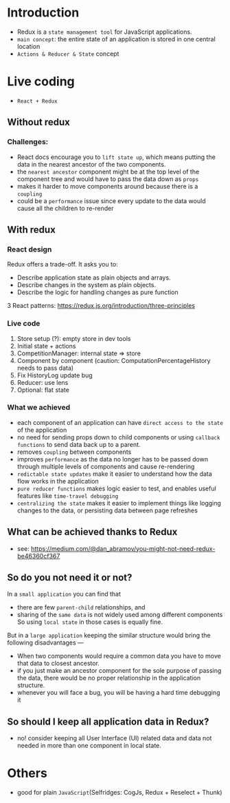 # Introduction
- Redux is a `state management tool` for JavaScript applications.
- `main concept`: the entire state of an application is stored in one central location
- `Actions & Reducer & State` concept

# Live coding
- `React + Redux`

## Without redux

### Challenges: 
- React docs encourage you to `lift state up`, which means putting the data in the nearest ancestor of the two components.
- the `nearest ancestor` component might be at the top level of the component tree and would have to pass the data down as `props`
- makes it harder to move components around because there is a `coupling`
- could be a `performance` issue since every update to the data would cause all the children to re-render

## With redux

### React design
Redux offers a trade-off. It asks you to:
- Describe application state as plain objects and arrays.
- Describe changes in the system as plain objects.
- Describe the logic for handling changes as pure function

3 React patterns:
https://redux.js.org/introduction/three-principles

### Live code
1. Store setup (?): empty store in dev tools
2. Initial state + actions
3. CompetitionManager: internal state => store
4. Component by component (caution: ComputationPercentageHistory needs to pass data)
5. Fix HistoryLog update bug
6. Reducer: use lens
7. Optional: flat state

### What we achieved
- each component of an application can have `direct access to the state` of the application 
- no need for sending props down to child components or using `callback functions` to send data back up to a parent.
- removes `coupling` between components
- improves `performance` as the data no longer has to be passed down through multiple levels of components and cause re-rendering
- `redictable state updates` make it easier to understand how the data flow works in the application
- `pure reducer functions` makes logic easier to test, and enables useful features like `time-travel debugging`
- `centralizing the state` makes it easier to implement things like logging changes to the data, or persisting data between page refreshes

## What can be achieved thanks to Redux
- see: https://medium.com/@dan_abramov/you-might-not-need-redux-be46360cf367

## So do you not need it or not?
In a `small application` you can find that
- there are few `parent-child` relationships, and
- sharing of the `same data` is not widely used among different components
So using `local state` in those cases is equally fine.

But in a `large application` keeping the similar structure would bring the following disadvantages —
- When two components would require a common data you have to move that data to closest ancestor.
- if you just make an ancestor component for the sole purpose of passing the data, there would be no proper relationship in the application structure.
- whenever you will face a bug, you will be having a hard time debugging it

## So should I keep all application data in Redux?
- no! consider keeping all User Interface (UI) related data and data not needed in more than one component in local state.

# Others
- good for plain `JavaScript`(Selfridges: CogJs, Redux + Reselect + Thunk)